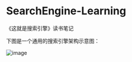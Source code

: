 # SearchEngine-Learning

《这就是搜索引擎》读书笔记

下图是一个通用的搜索引擎架构示意图：

![image](http://assets.processon.com/chart_image/5dc246a4e4b0ea86c4236b8b.png?_=1573034183245)